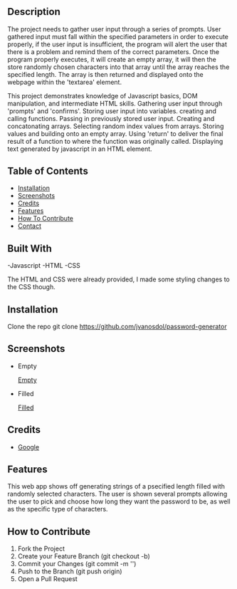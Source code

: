# <Personal-Portfolio>

## Description

The project needs to gather user input through a series of prompts. User gathered input must fall within the specified parameters in order to execute properly, if the user input is insufficient, the program will alert the user that there is a problem and remind them of the correct parameters. Once the program properly executes, it will create an empty array, it will then the store randomly chosen characters into that array until the array reaches the specified length. The array is then returned and displayed onto the webpage within the 'textarea' element.



This project demonstrates knowledge of Javascript basics, DOM manipulation, and intermediate HTML skills. Gathering user input through 'prompts' and 'confirms'. Storing user input into variables. creating and calling functions. Passing in previously stored user input. Creating and concatonating arrays. Selecting random index values from arrays. Storing values and building onto an empty array. Using 'return' to deliver the final result of a function to where the function was originally called. Displaying text generated by javascript in an HTML element.

## Table of Contents

- [Installation](#installation)
- [Screenshots](#screenshots)
- [Credits](#credits)
- [Features](#features)
- [How To Contribute](#how-to-contribute)
- [Contact](#contact)


## Built With

-Javascript
-HTML
-CSS

The HTML and CSS were already provided, I made some styling changes to the CSS though.

## Installation

Clone the repo
git clone https://github.com/jvanosdol/password-generator


## Screenshots


- Empty

  [Empty](assets/empty-password-generator.png)

 
- Filled

  [Filled](assets/filled-password-generator.png)





## Credits

- [Google](https://www.google.com)


## Features

This web app shows off generating strings of a psecified length filled with randomly selected characters. The user is shown several prompts allowing the user to pick and choose how long they want the password to be, as well as the specific type of characters. 

## How to Contribute

1. Fork the Project
2. Create your Feature Branch (git checkout -b)
3. Commit your Changes (git commit -m '')
4. Push to the Branch (git push origin)
5. Open a Pull Request


